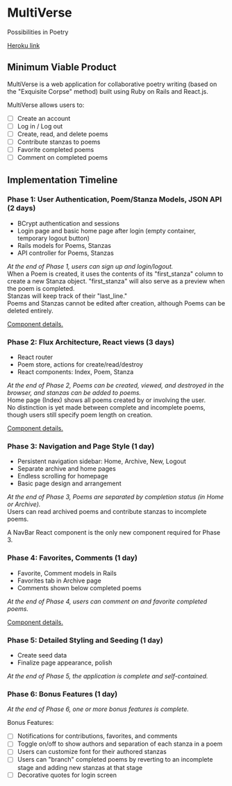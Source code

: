 # MultiVerse

Possibilities in Poetry

[Heroku link][heroku]

[heroku]: http://www.herokuapp.com

## Minimum Viable Product

MultiVerse is a web application for collaborative poetry writing (based on the
  "Exquisite Corpse" method) built using
Ruby on Rails and React.js.

MultiVerse allows users to:

- [ ] Create an account
- [ ] Log in / Log out
- [ ] Create, read, and delete poems
- [ ] Contribute stanzas to poems
- [ ] Favorite completed poems
- [ ] Comment on completed poems

## Implementation Timeline

### Phase 1: User Authentication, Poem/Stanza Models, JSON API (2 days)
* BCrypt authentication and sessions
* Login page and basic home page after login (empty container, temporary logout
  button)
* Rails models for Poems, Stanzas
* API controller for Poems, Stanzas

*At the end of Phase 1, users can sign up and login/logout.*   
When a Poem is created, it uses the contents of its "first_stanza" column to
create a new Stanza object. "first_stanza" will also serve as a preview when the
poem is completed.  
Stanzas will keep track of their "last_line."  
Poems and Stanzas cannot be edited after creation, although Poems can be deleted
entirely.  

[Component details.](./docs/phases/phase1.md)

### Phase 2: Flux Architecture, React views (3 days)
* React router
* Poem store, actions for create/read/destroy
* React components: Index, Poem, Stanza

*At the end of Phase 2, Poems can be created, viewed, and destroyed in the
browser, and stanzas can be added to poems.*  
Home page (Index) shows all poems created by or involving the user.  
No distinction is yet made between complete and incomplete poems, though users
still specify poem length on creation.  

[Component details.](./docs/phases/phase2.md)


### Phase 3: Navigation and Page Style (1 day)
* Persistent navigation sidebar: Home, Archive, New, Logout
* Separate archive and home pages
* Endless scrolling for homepage
* Basic page design and arrangement

*At the end of Phase 3, Poems are separated by completion status (in Home or
  Archive).*  
Users can read archived poems and contribute stanzas to incomplete poems.  

A NavBar React component is the only new component required for Phase 3.

### Phase 4: Favorites, Comments (1 day)
* Favorite, Comment models in Rails
* Favorites tab in Archive page
* Comments shown below completed poems

*At the end of Phase 4, users can comment on and favorite completed poems.*

[Component details.](./docs/phases/phase4.md)

### Phase 5: Detailed Styling and Seeding (1 day)
* Create seed data
* Finalize page appearance, polish

*At the end of Phase 5, the application is complete and self-contained.*

### Phase 6: Bonus Features (1 day)
*At the end of Phase 6, one or more bonus features is complete.*

Bonus Features:  
- [ ] Notifications for contributions, favorites, and comments
- [ ] Toggle on/off to show authors and separation of each stanza in a poem
- [ ] Users can customize font for their authored stanzas
- [ ] Users can "branch" completed poems by reverting to an incomplete stage and
 adding new stanzas at that stage
- [ ] Decorative quotes for login screen
